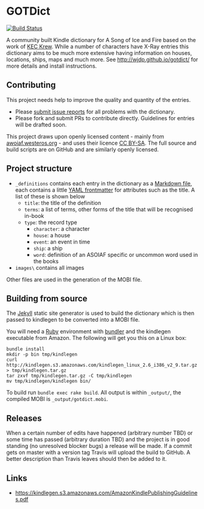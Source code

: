 # GOTDict

[![Build Status](https://travis-ci.org/wjdp/gotdict.svg?branch=master)](https://travis-ci.org/wjdp/gotdict)

A community built Kindle dictionary for A Song of Ice and Fire based on the work of [KEC Krew](http://keckrew.blogspot.co.uk/2013/06/game-of-thrones-kindle-dictionary.html). While a number of characters have X-Ray entries this dictionary aims to be much more extensive having information on houses, locations, ships, maps and much more. See http://wjdp.github.io/gotdict/ for more details and install instructions.

## Contributing

This project needs help to improve the quality and quantity of the entries.

- Please [submit issue reports](https://github.com/wjdp/gotdict/issues/new) for all problems with the dictionary.
- Please fork and submit PRs to contribute directly. Guidelines for entries will be drafted soon.

This project draws upon openly licensed content - mainly from [awoiaf.westeros.org](http://awoiaf.westeros.org) - and uses their licence [CC BY-SA](http://creativecommons.org/licenses/by-sa/3.0/). The full source and build scripts are on GitHub and are similarly openly licensed.

## Project structure

- `_definitions` contains each entry in the dictionary as a [Markdown file](https://github.com/adam-p/markdown-here/wiki/Markdown-Cheatsheet), each contains a little [YAML frontmatter](http://jekyllrb.com/docs/frontmatter/) for attributes such as the title. A list of these is shown below
  - `title`: the title of the definition
  - `terms`: a list of terms, other forms of the title that will be recognised in-book
  - `type`: the record type
    - `character`: a character
    - `house`: a house
    - `event`: an event in time
    - `ship`: a ship
    - `word`: definition of an ASOIAF specific or uncommon word used in the books
- `images\` contains all images

Other files are used in the generation of the MOBI file.

## Building from source

The [Jekyll](https://jekyllrb.com) static site generator is used to build the dictionary which is then passed to kindlegen to be converted into a MOBI file.

You will need a [Ruby](https://www.ruby-lang.org/) environment with [bundler](http://bundler.io/) and the kindlegen executable from Amazon. The following will get you this on a Linux box:

```
bundle install
mkdir -p bin tmp/kindlegen
curl http://kindlegen.s3.amazonaws.com/kindlegen_linux_2.6_i386_v2_9.tar.gz > tmp/kindlegen.tar.gz
tar zxvf tmp/kindlegen.tar.gz -C tmp/kindlegen
mv tmp/kindlegen/kindlegen bin/
```

To build run `bundle exec rake build`. All output is within `_output/`, the compiled MOBI is `_output/gotdict.mobi`.

## Releases

When a certain number of edits have happened (arbitrary number TBD) or some time has passed (arbitrary duration TBD) and the project is in good standing (no unresolved blocker bugs) a release will be made. If a commit gets on master with a version tag Travis will upload the build to GitHub. A better description than Travis leaves should then be added to it.

## Links

- https://kindlegen.s3.amazonaws.com/AmazonKindlePublishingGuidelines.pdf
